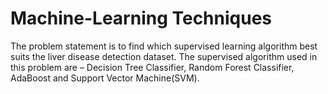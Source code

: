 # Machine-Learning Techniques
The problem statement is to find which supervised learning algorithm best suits the liver disease detection dataset. The supervised algorithm used in this problem are – Decision Tree Classifier, Random Forest Classifier, AdaBoost and Support Vector Machine(SVM).
